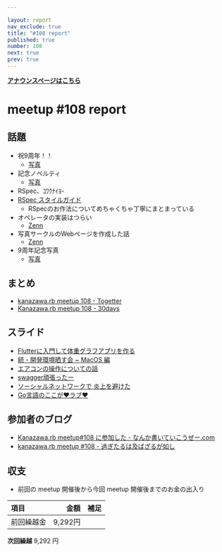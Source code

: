 ```yaml
---

layout: report
nav_exclude: true
title: "#108 report"
published: true
number: 108
next: true
prev: true
---
```


<div style="text-align: left;"><a href="/108/"><strong>アナウンスページはこちら</strong></a></div>

# meetup #108 report

## 話題

* 祝9周年！！
  + [写真](https://30d.jp/kzrb/98/photo/24)
* 記念ノベルティ
  + [写真](https://30d.jp/kzrb/98/photo/38)
* RSpec、ｺﾜｸﾅｲﾖ-
* [RSpec スタイルガイド](https://github.com/willnet/rspec-style-guide)
  + RSpecのお作法についてめちゃくちゃ丁寧にまとまっている
* オペレータの実装はつらい
  + [Zenn](https://zenn.dev/satoru_takeuchi/articles/d8c37a037308d8)
* 写真サークルのWebページを作成した話
  + [Zenn](https://zenn.dev/27ma4_ton10/articles/ad251eb0653b17)
* 9周年記念写真
  + [写真](https://30d.jp/kzrb/98/photo/13)

## まとめ

* [kanazawa.rb meetup 108 - Togetter](https://togetter.com/li/1763489)
* [Kanazawa.rb meetup 108 - 30days](https://30d.jp/kzrb/98)


## スライド

* [Flutterに入門して体重グラフアプリを作る](https://speakerdeck.com/takayukiatkwsk/get-started-flutter-and-build-a-weight-graph-app)
* [続・開発環境晒す会 ~ MacOS 編](https://speakerdeck.com/muryoimpl/kzrb-meetup-number-108)
* [エアコンの操作についての話](https://speakerdeck.com/izawa/eakonfalsecao-zuo-nituitefalsehua)
* [swagger頑張ったー](https://speakerdeck.com/cottondesu/good-work-on-the-swagger)
* [ソーシャルネットワークで 炎上を避けた](https://speakerdeck.com/sat/sosiyarunetutowakude-yan-shang-wobi-ketai)
* [Go言語のここが❤ラブ❤](https://speakerdeck.com/sat/goyan-yu-falsekokogarabu)

## 参加者のブログ

* [Kanazawa\.rb meetup\#108 に参加した \- なんか書いていこうぜー\.com](https://muryoimpl.com/blog/2021-08-28/participated-in-kzrb-meetup-108/)
* [kanazawa\.rb meetup \#108 \- 過ぎたるは及ばざるが如し](https://cotton-desu.hatenablog.com/entry/2021/08/29/153659)

## 収支

* 前回の meetup 開催後から今回 meetup 開催後までのお金の出入り

|項目                           |金額         |補足                                               |
|:------------------------------|------------:|:--------------------------------------------------|
| 前回繰越金                    |       9,292円 |                                                   |

**次回繰越**  9,292 円
